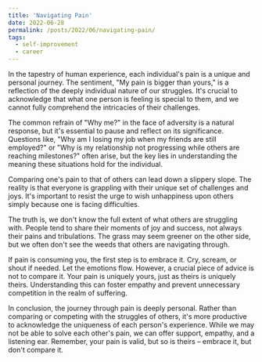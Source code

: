```yaml
---
title: 'Navigating Pain'
date: 2022-06-28
permalink: /posts/2022/06/navigating-pain/
tags:
  - self-improvement
  - career
---
```


In the tapestry of human experience, each individual's pain is a unique and personal journey. The sentiment, "My pain is bigger than yours," is a reflection of the deeply individual nature of our struggles. It's crucial to acknowledge that what one person is feeling is special to them, and we cannot fully comprehend the intricacies of their challenges.

The common refrain of "Why me?" in the face of adversity is a natural response, but it's essential to pause and reflect on its significance. Questions like, "Why am I losing my job when my friends are still employed?" or "Why is my relationship not progressing while others are reaching milestones?" often arise, but the key lies in understanding the meaning these situations hold for the individual.

Comparing one's pain to that of others can lead down a slippery slope. The reality is that everyone is grappling with their unique set of challenges and joys. It's important to resist the urge to wish unhappiness upon others simply because one is facing difficulties.

The truth is, we don't know the full extent of what others are struggling with. People tend to share their moments of joy and success, not always their pains and tribulations. The grass may seem greener on the other side, but we often don't see the weeds that others are navigating through.

If pain is consuming you, the first step is to embrace it. Cry, scream, or shout if needed. Let the emotions flow. However, a crucial piece of advice is not to compare it. Your pain is uniquely yours, just as theirs is uniquely theirs. Understanding this can foster empathy and prevent unnecessary competition in the realm of suffering.

In conclusion, the journey through pain is deeply personal. Rather than comparing or competing with the struggles of others, it's more productive to acknowledge the uniqueness of each person's experience. While we may not be able to solve each other's pain, we can offer support, empathy, and a listening ear. Remember, your pain is valid, but so is theirs – embrace it, but don't compare it.
